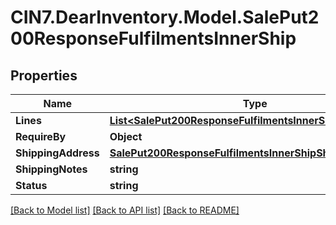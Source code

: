 # CIN7.DearInventory.Model.SalePut200ResponseFulfilmentsInnerShip

## Properties

| Name                | Type                                                                                                                    | Description | Notes      |
| ------------------- | ----------------------------------------------------------------------------------------------------------------------- | ----------- | ---------- |
| **Lines**           | [**List&lt;SalePut200ResponseFulfilmentsInnerShipLinesInner&gt;**](SalePut200ResponseFulfilmentsInnerShipLinesInner.md) |             | [optional] |
| **RequireBy**       | **Object**                                                                                                              |             | [optional] |
| **ShippingAddress** | [**SalePut200ResponseFulfilmentsInnerShipShippingAddress**](SalePut200ResponseFulfilmentsInnerShipShippingAddress.md)   |             | [optional] |
| **ShippingNotes**   | **string**                                                                                                              |             | [optional] |
| **Status**          | **string**                                                                                                              |             | [optional] |

[[Back to Model list]](../README.md#documentation-for-models) [[Back to API list]](../README.md#documentation-for-api-endpoints) [[Back to README]](../README.md)
